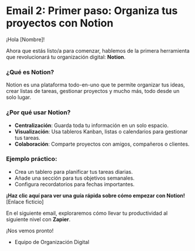 # Email 2: Primer paso: Organiza tus proyectos con Notion

¡Hola [Nombre]!

Ahora que estás listo/a para comenzar, hablemos de la primera herramienta que revolucionará tu organización digital: **Notion**.

### ¿Qué es Notion?
Notion es una plataforma todo-en-uno que te permite organizar tus ideas, crear listas de tareas, gestionar proyectos y mucho más, todo desde un solo lugar.

### ¿Por qué usar Notion?
- **Centralización**: Guarda toda tu información en un solo espacio.
- **Visualización**: Usa tableros Kanban, listas o calendarios para gestionar tus tareas.
- **Colaboración**: Comparte proyectos con amigos, compañeros o clientes.

### Ejemplo práctico:
- Crea un tablero para planificar tus tareas diarias.
- Añade una sección para tus objetivos semanales.
- Configura recordatorios para fechas importantes.

**¡Haz clic aquí para ver una guía rápida sobre cómo empezar con Notion!**  
[Enlace ficticio]

En el siguiente email, exploraremos cómo llevar tu productividad al siguiente nivel con **Zapier**.

¡Nos vemos pronto!  

- Equipo de Organización Digital

